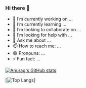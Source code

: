 ### Hi there 👋

- 🔭 I’m currently working on ...
- 🌱 I’m currently learning ...
- 👯 I’m looking to collaborate on ...
- 🤔 I’m looking for help with ...
- 💬 Ask me about ...
- 📫 How to reach me: ...
- 😄 Pronouns: ...
- ⚡ Fun fact: ...

[![Anurag's GitHub stats](https://github-readme-stats.vercel.app/api?username=yudialfayat&count_private=true&show_icons=true&theme=radical)](https://github.com/yudialfayat/)

[![Top Langs](https://github-readme-stats.vercel.app/api/top-langs/?username=yudialfayat&layout=compact&theme=radical&langs_count=6)]


